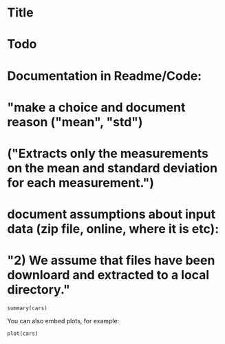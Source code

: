 Title
========================================================

# Todo
# 
#
# Documentation in Readme/Code: 
# "make a choice and document reason ("mean", "std")
#     ("Extracts only the measurements on the mean and standard deviation for each measurement.")
# document assumptions about input data (zip file, online, where it is etc):
#     "2) We assume that files have been downloard and extracted to a local directory."

```{r}
summary(cars)
```

You can also embed plots, for example:

```{r fig.width=7, fig.height=6}
plot(cars)
```

